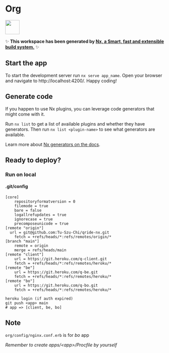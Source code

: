 # Org

<a alt="Nx logo" href="https://nx.dev" target="_blank" rel="noreferrer"><img src="https://raw.githubusercontent.com/nrwl/nx/master/images/nx-logo.png" width="45"></a>

✨ **This workspace has been generated by [Nx, a Smart, fast and extensible build system.](https://nx.dev)** ✨


## Start the app

To start the development server run `nx serve app_name`. Open your browser and navigate to http://localhost:4200/. Happy coding!


## Generate code

If you happen to use Nx plugins, you can leverage code generators that might come with it.

Run `nx list` to get a list of available plugins and whether they have generators. Then run `nx list <plugin-name>` to see what generators are available.

Learn more about [Nx generators on the docs](https://nx.dev/plugin-features/use-code-generators).


## Ready to deploy?

### Run on local

#### .git/config

```config
[core]
	repositoryformatversion = 0
	filemode = true
	bare = false
	logallrefupdates = true
	ignorecase = true
	precomposeunicode = true
[remote "origin"]
  url = git@github.com:Tu-Szu-Chi/qride-nx.git
	fetch = +refs/heads/*:refs/remotes/origin/*
[branch "main"]
	remote = origin
	merge = refs/heads/main
[remote "client"]
	url = https://git.heroku.com/q-client.git
	fetch = +refs/heads/*:refs/remotes/heroku/*
[remote "be"]
	url = https://git.heroku.com/q-be.git
	fetch = +refs/heads/*:refs/remotes/heroku/*
[remote "bo"]
	url = https://git.heroku.com/q-bo.git
	fetch = +refs/heads/*:refs/remotes/heroku/*

```

```shell
heroku login (if auth expired)
git push <app> main
# app => [client, be, bo]
```

## Note

`org/config/nginx.conf.erb` is for *bo* app

*Remember to create apps/\<app\>/Procfile by yourself*